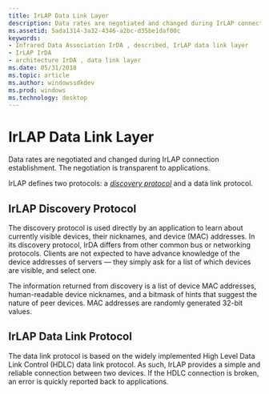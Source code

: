 ```yaml
---
title: IrLAP Data Link Layer
description: Data rates are negotiated and changed during IrLAP connection establishment. The negotiation is transparent to applications.
ms.assetid: 5ada1314-3a32-4346-a2bc-d35be1daf00c
keywords:
- Infrared Data Association IrDA , described, IrLAP data link layer
- IrLAP IrDA
- architecture IrDA , data link layer
ms.date: 05/31/2018
ms.topic: article
ms.author: windowssdkdev
ms.prod: windows
ms.technology: desktop
---
```


# IrLAP Data Link Layer

Data rates are negotiated and changed during IrLAP connection establishment. The negotiation is transparent to applications.

IrLAP defines two protocols: a [*discovery protocol*](d-gly.md#-irda-discovery-protocol-gly) and a data link protocol.

## IrLAP Discovery Protocol

The discovery protocol is used directly by an application to learn about currently visible devices, their nicknames, and device (MAC) addresses. In its discovery protocol, IrDA differs from other common bus or networking protocols. Clients are not expected to have advance knowledge of the device addresses of servers — they simply ask for a list of which devices are visible, and select one.

The information returned from discovery is a list of device MAC addresses, human-readable device nicknames, and a bitmask of hints that suggest the nature of peer devices. MAC addresses are randomly generated 32-bit values.

## IrLAP Data Link Protocol

The data link protocol is based on the widely implemented High Level Data Link Control (HDLC) data link protocol. As such, IrLAP provides a simple and reliable connection between two devices. If the HDLC connection is broken, an error is quickly reported back to applications.

 

 




